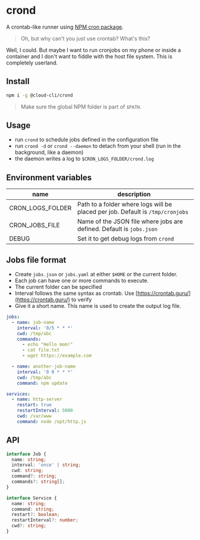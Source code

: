 # crond

A crontab-like runner using [NPM cron package](https://npmjs.com/cron).

> Oh, but why can't you just use crontab? What's this?

Well, I could. But maybe I want to run cronjobs on my phone or inside a container and I don't want to fiddle with the host file system. This is completely userland.

## Install

```sh
npm i -g @cloud-cli/crond
```

> Make sure the global NPM folder is part of `$PATH`.

## Usage

- run `crond` to schedule jobs defined in the configuration file
- run `crond -d` or `crond --daemon` to detach from your shell (run in the background, like a daemon)
- the daemon writes a log to `$CRON_LOGS_FOLDER/crond.log`

## Environment variables

| name | description |
|-|-|
| CRON_LOGS_FOLDER | Path to a folder where logs will be placed per job. Default is `/tmp/cronjobs` |
| CRON_JOBS_FILE | Name of the JSON file where jobs are defined. Default is `jobs.json` |
| DEBUG | Set it to get debug logs from `crond` |

## Jobs file format

- Create `jobs.json` or `jobs.yaml` at either `$HOME` or the current folder.
- Each job can have one or more commands to execute.
- The current folder can be specified
- Interval follows the same syntax as crontab. Use [https://crontab.guru/](https://crontab.guru/) to verify
- Give it a short name. This name is used to create the output log file.

```yaml
jobs:
  - name: job-name
    interval: '0/5 * * *'
    cwd: /tmp/abc
    commands:
      - echo "Hello mom!"
      - cat file.txt
      - wget https://example.com

  - name: another-job-name
    interval: '0 0 * * *'
    cwd: /tmp/abc
    command: npm update

services:
  - name: http-server
    restart: true
    restartInterval: 5000
    cwd: /var/www
    command: node /opt/http.js
```

## API

```ts
interface Job {
  name: string;
  interval: 'once' | string;
  cwd: string;
  command?: string;
  commands?: string[];
}

interface Service {
  name: string;
  command: string;
  restart?: boolean;
  restartInterval?: number;
  cwd?: string;
}
```
